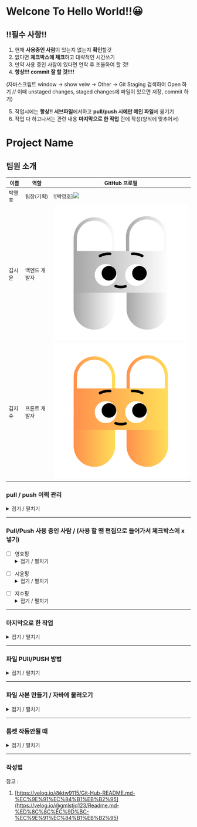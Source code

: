 # Welcone To Hello World!!😀
## ‼필수 사항‼
1. 현재 **사용중인 사람**이 있는지 없는지 **확인**할것
2. 없다면 **체크박스에 체크**하고 대략적인 시간쓰기
3. 만약 사용 중인 사람이 있다면 연락 후 조율하여 할 것!
4. **항상!!! commit 잘 할 것!!!!**

  (자바스크립트 window -> show veiw -> Other -> Git Staging 검색하여 Open 하기 // 이때 unstaged changes, staged changes에 파일이 있으면 저장, commit 하기)

5. 작업시에는 **항상!! 서브파일**에서하고 **pull/push 시에만 메인 파일**에 옮기기
6. 작업 다 하고나서는 관련 내용 **마지막으로 한 작업** 란에 작성(양식에 맞추어서)

# Project Name

## 팀원 소개

| 이름     | 역할           | GitHub 프로필                           |
|----------|----------------|-----------------------------------------|
| 박영호   | 팀장(기획)     | ![박영호]<img src="images/박영호.jpg" width="100px">     |
| 김시윤   | 백엔드 개발자   | ![김시윤](images/김시윤.png)     |
| 김지수   | 프론트 개발자   | ![김지수](images/김지수.png)      |



### pull / push 이력 관리
<details>
<summary>접기 / 펼치기</summary>

[2024-11-05 화]

1. 박영호 pull 20:00  
2. 김시윤 push 20:00  
3. 김지수 pull 20:00  

</details>


---  
### Pull/Push 사용 중인 사람 / (사용 할 땐 편집으로 들어가서 체크박스에 x 넣기)
- [ ] 영호핑 <details>
  <summary>접기 / 펼치기</summary>
  약 00:00 ~ 00:10
</details>


- [ ] 시윤핑 <details>
  <summary>접기 / 펼치기</summary>
  약 00:00 ~ 00:10
</details>


- [ ] 지수핑 <details>
  <summary>접기 / 펼치기</summary>
  약 00:00 ~ 00:10
</details>

---
### 마지막으로 한 작업
<details>
  <summary>접기 / 펼치기</summary>
  ex) 2024/10/21(월) 17:13 | 시윤핑 ==> ooo작업을 함

  1. 2024/10/21(월) 18:21 | 시윤핑 ==> 약 html 메인 파일 업로드 완료
  2. 2024/10/21(월) 18:21 | 시윤핑 ==> 약 21:40 ~ 23:40 | 다이나믹웹 프로젝트 메이븐으로 변경 => 실패... 이유 모름
  3. 2024/11/05(화) 19:53 | 시윤핑 ==> 이전 branch 삭제 및 최신 branck 업로드, 최신 홈페이지 업로드 파일 커밋 완료
  4. 2024/11/06(수) 09:32 | 시윤핑 ==> css 오류로 다시 커밋
  5. 2024/11/06(수) 18:00 | 영호핑 ==> 모두 커밋
  6. 2024/11/07(목) 09:00 | 시윤핑 ==> pull 받음
  7. 2024/11/07(목) 09:15 | 시윤핑 ==> ALL UPDATE and COMMIT
  8. 2024/11/07(목) 11:30 | 영호핑 ==> 글씨 제거
  9. 2024/11/07(목) 12:00 | 영호핑 ==> 버튼 수정 / 게시물 검색 웹 페이지 푸시
  10. 2024/11/07(목) 12:23 | 시윤핑 ==>  |**UPDATE**|NextPostController, PrePostController  |**INSERT**|SharedFileNumber
  11. 2024/11/07(목) 12:30 | 영호핑 ==> My_post 추가 / 내 게시물 보기 페이지 추가
  12. 2024/11/07(목) 17:43 | 시윤핑 ==> |**UPDATE**|Mainpage_hw.js, MemberMapper.xml My_post.js  |**INSERT**|My_post.jsp, My_post_img_Controller.java, My_post_img_DAO
  13. 2024/11/07(목) 19:10 | 영호핑 ==> 내 게시물(이름실수)
  14. 2024/11/07(목) 23:13 | 시윤핑 ==> |**UPDATE**|Mainpage_hw.js, Mainpage_hw.jsp
  15. 2024/11/08(금) 09:27 | 지수핑 ==> |**UPDATE**|My_post.html , My_post.css
  16. 2024/11/08(금) 09:45 | 영호핑 ==> 페이지 레이아웃 전체 적용
  17. 2024/11/08(금) 12:02 | 지수핑 ==> |**UPDATE**| My_post.css => 2-2-right 아래 테두리 추가용 ~
  18. 2024/11/08(금) 17:29 | 지수핑 ==> |**UPDATE**|Postpage 일부 수정 + Mainpage_hw. jsp/css/js 수정!
  19. 2024/11/09(금) 08:34 | 지수핑 ==> |**UPDATE**|MainPage, PostPage, My_post 버튼 효과, 귀 업데이트 완
  20. 2024/11/09(금) 13:23 | 지수핑 ==> |**UPDATE**|<< MainPage, PostPage는 jsp, css >>, << My_post는 jsp, css, js >>, 
                                                   <<Other_post는 css >> 수정
  21. 2024/11/09(금) 17:20 | 지수핑 ==> |**UPDATE**|Mainpage_hw, My_post, Other_post, Post_search, PostPage => css,
                                                   Post_search.html, PostPage.jsp
  22. 2024/11/10(금) 22:31 | 지수핑 ==> |**UPDATE**|js, jsp, html 수정 완료
  
</details>

---
### 파일 PUll/PUSH 방법
<details>
  <summary>접기 / 펼치기</summary>
  
<파일 올리기>
1. 파일 저장
2. 프로젝트위 우클릭 -> team -> commit (레파지토리 저장)
3. 플러스 기호 2 개 눌려서 파일 아래로 내리기
4. commit 메시지 내용 무조건!!! 작성하기★★★★★★★★★★★
5. 하단 커밋하기
6. 프로젝트위 우클릭 -> team -> push to branch 하고 푸시
7. 무조건 말해주기!!!!!!★★★★★★★★★★★★

<파일 받기>
1. 프로젝트위 우클릭 -> team -> commit (레파지토리 저장)
2. 프로젝트위 우클릭 -> team -> pull(2개 중 위에꺼)
</details>

---
### 파일 사본 만들기 / 자바에 불러오기
<details>
  <summary>접기 / 펼치기</summary>
  
<사본 만들기>
1. Export - Export
2. General - File System
3. 복사할 파일 체크 후 To directory로 파일 저장 위치 체크
4. Finish

<만든 사본 자바에 불러오기>
1. import - import
2. General - File System
3. From directory에서 불러올 파일 선택하기
4. 밑에 가져올 파일 체크
5. Finish(Yes To All)
</details>


---
### 톰켓 작동안될 때
<details>
  <summary>접기 / 펼치기</summary>

1. 이클립스 화면 하단에 servers 클릭
2. 만약 없을 시 상단에 window -> show view -> servers
3. servers를 보면 톰켓이 있음. 우클릭 후 add and remove
4. Remove All 눌려서 모든 파일 좌측으로 옮기기
5. Finish
  
</details>

---
### 작성법
참고 : 
1. [https://velog.io/@ktw9115/Git-Hub-README.md-%EC%9E%91%EC%84%B1%EB%B2%95](https://velog.io/@gmlstjq123/Readme.md-%ED%8C%8C%EC%9D%BC-%EC%9E%91%EC%84%B1%EB%B2%95)
